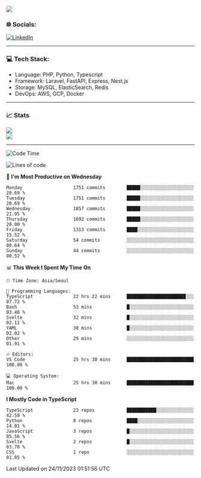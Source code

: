 <!--[![](https://visitcount.itsvg.in/api?id=jin-wk&icon=7&color=12)](https://visitcount.itsvg.in)-->
<!--[![Hits](https://hits.seeyoufarm.com/api/count/incr/badge.svg?url=https%3A%2F%2Fgithub.com%2Fjin-wk&count_bg=%235F625C&title_bg=%23555555&icon=github.svg&icon_color=%23E7E7E7&title=Hits&edge_flat=false)](https://hits.seeyoufarm.com)-->
![](https://komarev.com/ghpvc/?username=jin-wk&color=lightgrey&style=for-the-badge)

### 🌐 Socials:
[![LinkedIn](https://img.shields.io/badge/LinkedIn-%230077B5.svg?logo=linkedin&logoColor=white)](https://linkedin.com/in/jinwook-lee-242625241) 

---

### 💻 Tech Stack:
  - Language: PHP, Python, Typescript
  - Framework: Laravel, FastAPI, Express, Nest.js
  - Storage: MySQL, ElasticSearch, Redis
  - DevOps: AWS, GCP, Docker

---

### 📈 Stats
![](https://github-readme-stats.vercel.app/api?username=jin-wk&theme=dark&hide_border=true&include_all_commits=true&count_private=true)<br/>
![](https://github-readme-streak-stats.herokuapp.com/?user=jin-wk&theme=dark&hide_border=true)<br/>

---

<!--START_SECTION:waka-->
![Code Time](http://img.shields.io/badge/Code%20Time-982%20hrs%2017%20mins-blue)

![Lines of code](https://img.shields.io/badge/From%20Hello%20World%20I%27ve%20Written-1.9%20million%20lines%20of%20code-blue)

📅 **I'm Most Productive on Wednesday** 

```text
Monday                   1751 commits        █████░░░░░░░░░░░░░░░░░░░░   20.69 % 
Tuesday                  1751 commits        █████░░░░░░░░░░░░░░░░░░░░   20.69 % 
Wednesday                1857 commits        █████░░░░░░░░░░░░░░░░░░░░   21.95 % 
Thursday                 1692 commits        █████░░░░░░░░░░░░░░░░░░░░   20.00 % 
Friday                   1313 commits        ████░░░░░░░░░░░░░░░░░░░░░   15.52 % 
Saturday                 54 commits          ░░░░░░░░░░░░░░░░░░░░░░░░░   00.64 % 
Sunday                   44 commits          ░░░░░░░░░░░░░░░░░░░░░░░░░   00.52 % 
```


📊 **This Week I Spent My Time On** 

```text
🕑︎ Time Zone: Asia/Seoul

💬 Programming Languages: 
TypeScript               22 hrs 22 mins      ██████████████████████░░░   87.72 % 
Bash                     53 mins             █░░░░░░░░░░░░░░░░░░░░░░░░   03.48 % 
Svelte                   32 mins             █░░░░░░░░░░░░░░░░░░░░░░░░   02.12 % 
YAML                     30 mins             █░░░░░░░░░░░░░░░░░░░░░░░░   02.02 % 
Other                    29 mins             ░░░░░░░░░░░░░░░░░░░░░░░░░   01.91 % 

🔥 Editors: 
VS Code                  25 hrs 30 mins      █████████████████████████   100.00 % 

💻 Operating System: 
Mac                      25 hrs 30 mins      █████████████████████████   100.00 % 
```

**I Mostly Code in TypeScript** 

```text
TypeScript               23 repos            ███████████░░░░░░░░░░░░░░   42.59 % 
Python                   8 repos             ████░░░░░░░░░░░░░░░░░░░░░   14.81 % 
JavaScript               3 repos             █░░░░░░░░░░░░░░░░░░░░░░░░   05.56 % 
Svelte                   2 repos             █░░░░░░░░░░░░░░░░░░░░░░░░   03.70 % 
CSS                      1 repo              ░░░░░░░░░░░░░░░░░░░░░░░░░   01.85 % 
```




 Last Updated on 24/11/2023 01:51:56 UTC
<!--END_SECTION:waka-->
